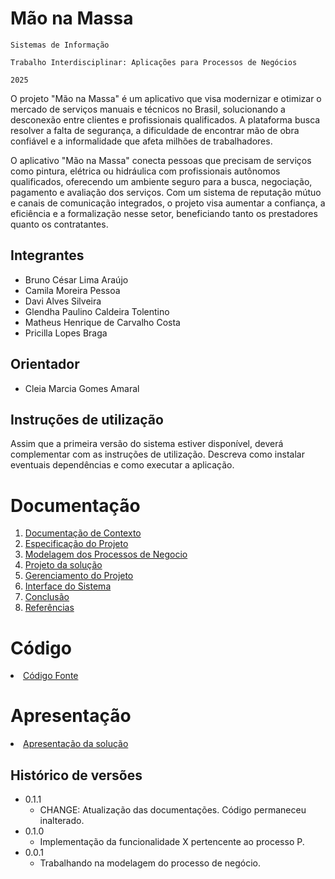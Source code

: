 # Mão na Massa

`Sistemas de Informação`

`Trabalho Interdisciplinar: Aplicações para Processos de Negócios `

`2025`

O projeto "Mão na Massa" é um aplicativo que visa modernizar e otimizar o mercado de serviços manuais e técnicos no Brasil,
solucionando a desconexão entre clientes e profissionais qualificados. A plataforma busca resolver a falta de segurança,
a dificuldade de encontrar mão de obra confiável e a informalidade que afeta milhões de trabalhadores.

O aplicativo "Mão na Massa" conecta pessoas que precisam de serviços como pintura,
elétrica ou hidráulica com profissionais autônomos qualificados, oferecendo um ambiente seguro para a busca, negociação,
pagamento e avaliação dos serviços. Com um sistema de reputação mútuo e canais de comunicação integrados,
o projeto visa aumentar a confiança, a eficiência e a formalização nesse setor, beneficiando tanto os prestadores quanto os contratantes.

## Integrantes

* Bruno César Lima Araújo
* Camila Moreira Pessoa
* Davi Alves Silveira
* Glendha Paulino Caldeira Tolentino
* Matheus Henrique de Carvalho Costa
* Pricilla Lopes Braga

## Orientador

* Cleia Marcia Gomes Amaral


## Instruções de utilização

Assim que a primeira versão do sistema estiver disponível, deverá complementar com as instruções de utilização. Descreva como instalar eventuais dependências e como executar a aplicação.

# Documentação

<ol>
<li><a href="docs/1-Contexto.md"> Documentação de Contexto</a></li>
<li><a href="docs/2-Especificação.md"> Especificação do Projeto</a></li>
<li><a href="docs/3-Modelagem-Processos-Negócio.md"> Modelagem dos Processos de Negocio</a></li>
<li><a href="docs/4-Projeto-Solucao.md"> Projeto da solução</a></li>
<li><a href="docs/5-Gerenciamento-Projeto.md"> Gerenciamento do Projeto</a></li>
<li><a href="docs/6-Interface-Sistema.md"> Interface do Sistema</a></li>
<li><a href="docs/7-Conclusão.md"> Conclusão</a></li>
<li><a href="docs/8-Referências.md"> Referências</a></li>
</ol>

# Código

<li><a href="src/README.md"> Código Fonte</a></li>

# Apresentação

<li><a href="presentation/README.md"> Apresentação da solução</a></li>


## Histórico de versões

* 0.1.1
    * CHANGE: Atualização das documentações. Código permaneceu inalterado.
* 0.1.0
    * Implementação da funcionalidade X pertencente ao processo P.
* 0.0.1
    * Trabalhando na modelagem do processo de negócio.

